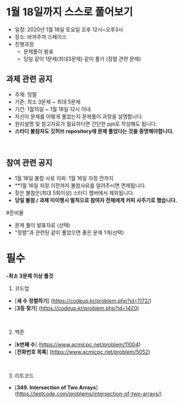 # 1월 18일까지 스스로 풀어보기
- 일정: 2020년 1월 18일 토요일 오후 12시~오후3시
- 장소: 바까주까 스페이스
- 진행과정
  - 문제풀이 발표
  - 당일 같이 1문제(최대3문제) 같이 풀기 (정렬 관련 문제)

## 과제 관련 공지
- 주제: 정렬
- 기준: 최소 3문제 ~ 최대 5문제
- 기간: 1월15일 ~ 1월 18일 12시 이내
- 자신이 문제를 어떻게 풀었는지 문제풀이 과정을 설명합니다.
- 원리설명 및 참고자료가 필요하다면 간단한 ppt로 작성해도 됩니다.
- **스터디 불참자도 깃허브 repository에 문제 풀었다는 것을 증명해야합니다.**

<br>

## 참여 관련 공지
- 1월 18일 불참 사유 의뢰: 1월 16일 자정 전까지
- **1월 16일 자정 이전까지 불참사유를 알려주시면 면제됩니다.
- 잦은 불참은(최대 5회이상) 스터디 멤버에서 제외됩니다.
- **당일 불참 / 과제 미이행시 벌칙으로 참여자 전체에게 커피 사주기로 했습니다.** 

#준비물
- 문제 풀이 발표자료 (선택)
- "정렬"과 관련된 같이 풀었으면 좋은 문제 1개(선택)


# 필수 

**-최소 3문제 이상 풀것**

1. 코드업
- [**세 수 정렬하기**] (https://codeup.kr/problem.php?id=1172/)
- [**3등 찾기**] (https://codeup.kr/problem.php?id=1420)

<BR>
  
2. 백준
- [**k번째 수**] (https://www.acmicpc.net/problem/11004)
- [**전화번호 목록**] (https://www.acmicpc.net/problem/5052)

<BR>

3. 리트코드
- [**349. Intersection of Two Arrays**] (https://leetcode.com/problems/intersection-of-two-arrays/)

<BR>


